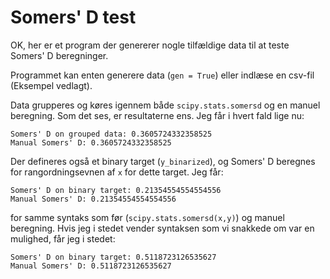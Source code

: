 # Somers' D test

OK, her er et program der genererer nogle tilfældige data til at teste Somers' D beregninger.

Programmet kan enten generere data (`gen = True`) eller indlæse en csv-fil (Eksempel vedlagt).

Data grupperes og køres igennem både `scipy.stats.somersd` og en manuel beregning. Som det ses, er resultaterne ens. Jeg får i hvert fald lige nu:
```
Somers' D on grouped data: 0.3605724332358525
Manual Somers' D: 0.3605724332358525
```

Der defineres også et binary target (`y_binarized`), og Somers' D beregnes for rangordningsevnen af `x` for dette target. Jeg får:
```
Somers' D on binary target: 0.21354554554554556
Manual Somers' D: 0.21354554554554556
```
for samme syntaks som før (`scipy.stats.somersd(x,y)`) og manuel beregning. Hvis jeg i stedet vender syntaksen som vi snakkede om var en mulighed, får jeg i stedet:
```
Somers' D on binary target: 0.5118723126535627
Manual Somers' D: 0.5118723126535627
```
